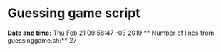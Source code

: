 # Guessing game script
**Date and time:**
Thu Feb 21 09:58:47 -03 2019
** Number of lines from guessinggame.sh:**
27
